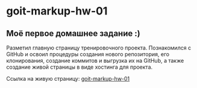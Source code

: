 # goit-markup-hw-01

## Моё первое домашнее задание :)

Разметил главную страницу тренировочного проекта. Познакомился с GitHub и освоил процедуры создания нового репозитория, его клонирования, создание коммитов и выгрузка их на GitHub, а также создание живой страницы в виде хостинга для проекта.

Ссылка на живую страницу: [goit-markup-hw-01](https://maslyakov.github.io/goit-markup-hw-01/)